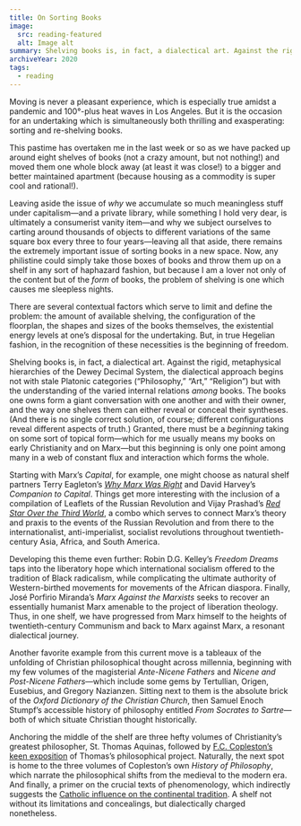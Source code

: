 ```yaml
---
title: On Sorting Books
image:
  src: reading-featured
  alt: Image alt
summary: Shelving books is, in fact, a dialectical art. Against the rigid, metaphysical hierarchies of the Dewey Decimal System, the dialectical approach begins not with stale Platonic categories (“Philosophy,” “Art,” “Religion”) but with the understanding of the varied internal relations among books.
archiveYear: 2020
tags:
  - reading
---
```


Moving is never a pleasant experience, which is especially true amidst a pandemic and 100°-plus heat waves in Los Angeles. But it is the occasion for an undertaking which is simultaneously both thrilling and exasperating: sorting and re-shelving books.

This pastime has overtaken me in the last week or so as we have packed up around eight shelves of books (not a crazy amount, but not nothing!) and moved them one whole block away (at least it was close!) to a bigger and better maintained apartment (because housing as a commodity is super cool and rational!).

Leaving aside the issue of _why_ we accumulate so much meaningless stuff under capitalism—and a private library, while something I hold very dear, is ultimately a consumerist vanity item—and why we subject ourselves to carting around thousands of objects to different variations of the same square box every three to four years—leaving all that aside, there remains the extremely important issue of sorting books in a new space. Now, any philistine could simply take those boxes of books and throw them up on a shelf in any sort of haphazard fashion, but because I am a lover not only of the content but of the _form_ of books, the problem of shelving is one which causes me sleepless nights.

There are several contextual factors which serve to limit and define the problem: the amount of available shelving, the configuration of the floorplan, the shapes and sizes of the books themselves, the existential energy levels at one’s disposal for the undertaking. But, in true Hegelian fashion, in the recognition of these necessities is the beginning of freedom.

Shelving books is, in fact, a dialectical art. Against the rigid, metaphysical hierarchies of the Dewey Decimal System, the dialectical approach begins not with stale Platonic categories (“Philosophy,” “Art,” “Religion”) but with the understanding of the varied internal relations _among_ books. The books one owns form a giant conversation with one another and with their owner, and the way one shelves them can either reveal or conceal their syntheses. (And there is no single correct solution, of course; different configurations reveal different aspects of truth.) Granted, there must be a _beginning_ taking on some sort of topical form—which for me usually means my books on early Christianity and on Marx—but this beginning is only one point among many in a web of constant flux and interaction which forms the whole.

Starting with Marx’s _Capital_, for example, one might choose as natural shelf partners Terry Eagleton’s [_Why Marx Was Right_](/posts/notes/the-marx-delusion) and David Harvey’s _Companion to Capital_. Things get more interesting with the inclusion of a compilation of Leaflets of the Russian Revolution and Vijay Prashad’s [_Red Star Over the Third World_](/posts/notes/red-star-over-the-third-world), a combo which serves to connect Marx’s theory and praxis to the events of the Russian Revolution and from there to the internationalist, anti-imperialist, socialist revolutions throughout twentieth-century Asia, Africa, and South America.

Developing this theme even further: Robin D.G. Kelley’s _Freedom Dreams_ taps into the liberatory hope which international socialism offered to the tradition of Black radicalism, while complicating the ultimate authority of Western-birthed movements for movements of the African diaspora. Finally, José Porfirio Miranda’s _Marx Against the Marxists_ seeks to recover an essentially humanist Marx amenable to the project of liberation theology. Thus, in one shelf, we have progressed from Marx himself to the heights of twentieth-century Communism and back to Marx against Marx, a resonant dialectical journey.

Another favorite example from this current move is a tableaux of the unfolding of Christian philosophical thought across millennia, beginning with my few volumes of the magisterial _Ante-Nicene Fathers_ and _Nicene and Post-Nicene Fathers_—which include some gems by Tertullian, Origen, Eusebius, and Gregory Nazianzen. Sitting next to them is the absolute brick of the _Oxford Dictionary of the Christian Church_, then Samuel Enoch Stumpf’s accessible history of philosophy entitled _From Socrates to Sartre_—both of which situate Christian thought historically.

Anchoring the middle of the shelf are three hefty volumes of Christianity’s greatest philosopher, St. Thomas Aquinas, followed by [F.C. Copleston’s keen exposition](/posts/notes/aquinas-and-the-role-of-the-metaphysician) of Thomas’s philosophical project. Naturally, the next spot is home to the three volumes of Copleston’s own _History of Philosophy_, which narrate the philosophical shifts from the medieval to the modern era. And finally, a primer on the crucial texts of phenomenology, which indirectly suggests the [Catholic influence on the continental tradition](https://www.commonwealmagazine.org/god-continental-philosophers). A shelf not without its limitations and concealings, but dialectically charged nonetheless.
